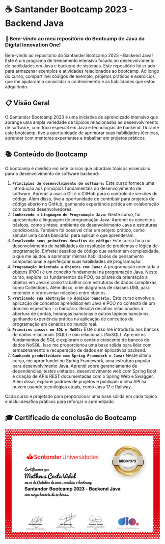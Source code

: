 # ☕️ Santander Bootcamp 2023 - Backend Java

### 🚀 Bem-vindo ao meu repositório do Bootcamp de Java da Digital Innovation One!
Bem-vindo ao repositório do Santander Bootcamp 2023 - Backend Java! Este é um programa de treinamento intensivo focado no desenvolvimento de habilidades em Java e backend de sistemas. Este repositório foi criado para armazenar exemplos e atividades relacionados ao bootcamp. Ao longo do curso, compartilhei códigos de exemplo, projetos práticos e exercícios que me ajudaram a consolidar o conhecimento e as habilidades que estou adquirindo.

## 📋 Visão Geral
O Santander Bootcamp 2023 é uma iniciativa de aprendizado intensivo que abrange uma ampla variedade de tópicos relacionados ao desenvolvimento de software, com foco especial em Java e tecnologias de backend. Durante este bootcamp, tive a oportunidade de aprimorar suas habilidades técnicas, aprender com mentores experientes e trabalhar em projetos práticos.

## 📚 Conteúdo do Bootcamp

O bootcamp é dividido em sete cursos que abordam tópicos essenciais para o desenvolvimento de software backend:

1. **`Princípios de desenvolvimento de software:`** Este curso fornece uma introdução aos princípios fundamentais do desenvolvimento de software. Aprendi a usar o Git e o GitHub para o controle de versões de código. Além disso, tive a oportunidade de contribuir para projetos de código aberto no GitHub, ganhando experiência prática em colaboração com outros desenvolvedores.
2. **`Conhecendo a Linguagem de Programação Java:`** Neste curso, fui apresentado à linguagem de programação Java. Aprendi os conceitos básicos, como sintaxe, ambiente de desenvolvimento Java e estruturas condicionais. Também foi possível criar um projeto prático, como simular uma conta bancária, para aplicar o que aprenderam.
3. **`Resolvendo seus primeiros desafios de código:`**  Este curso foca no desenvolvimento de habilidades de resolução de problemas e lógica de programação. Enfretei desafios de código que variam em complexidade, o que me ajudou a aprimorar minhas habilidades de pensamento computacional e aperfeiçoar suas habilidades de programação.
4. **`Programação Orientada a Objetos com Java:`** A programação orientada a objetos (POO) é um conceito fundamental na programação Java. Neste curso, explorei os fundamentos da POO, os pilares da orientação a objetos em Java e como trabalhar com estruturas de dados complexas, como Collections. Além disso, criei diagramas de classes UML para entender e representar relações entre objetos.
5. **`Praticando sua abstração no domínio bancário:`** Este curso envolve a aplicação de conceitos aprendidos em Java e POO no contexto de um domínio específico - o bancário. Resolvi desafios relacionados à abertura de contas, heranças bancárias e outros tópicos bancários, ganhando experiência prática na aplicação de conceitos de programação em cenários do mundo real.
6. **`Primeiros passos em SQL e NoSQL:`** Este curso me introduziu aos bancos de dados relacionais (SQL) e não relacionais (NoSQL). Aprendi os fundamentos de SQL e exploram o cenário crescente de bancos de dados NoSQL. Isso me proporcionou uma base sólida para lidar com armazenamento e recuperação de dados em aplicativos backend.
7. **`Ganhando produtividade com Spring Framework e Java:`** Neste último curso, me apronfundei no Spring Framework, uma estrutura popular para desenvolvimento Java. Aprendi sobre gerenciamento de dependências, testes unitários, desenvolvimento web com Spring Boot e criação de APIs REST documentadas com o Spring Web e Swagger. Além disso, explorei padrões de projetos e publiquei minha API na nuvem usando tecnologias atuais, como Java 17 e Railway.

Cada curso é projetado para proporcionar uma base sólida em cada tópico e inclui desafios práticos para reforçar o aprendizado.

## 🎓 Certificado de conclusão do Bootcamp

<p align="center">
  <img src="certificado-bootcamp-1.png" alt="Certificado de conclusão do bootcamp">
</p>







